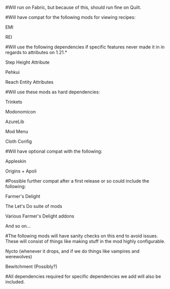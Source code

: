 #Will run on Fabric, but because of this, should run fine on Quilt.

#Will have compat for the following mods for viewing recipes:

EMI

REI

#Will use the following dependencies if specific features never made it in in regards to attributes on 1.21.*

Step Height Attribute

Pehkui

Reach Entity Attributes

#Will use these mods as hard dependencies:

Trinkets

Modonomicon

AzureLib

Mod Menu

Cloth Config


#Will have optional compat with the following:


Appleskin

Origins + Apoli


#Possible further compat after a first release or so could include the following:

Farmer's Delight

The Let's Do suite of mods

Various Farmer's Delight addons

And so on...


#The following mods will have sanity checks on this end to avoid issues. These will consist of things like making stuff in the mod highly configurable.

Nycto (whenever it drops, and if we do things like vampires and werewolves)

Bewitchment (Possibly?)


#All dependencies required for specific dependencies we add will also be included.
